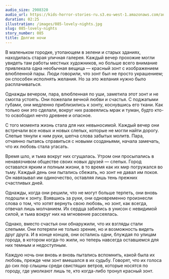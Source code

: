 ```yaml
---
audio_size: 2908320
audio_url: https://kids-horror-stories-ru.s3.eu-west-1.amazonaws.com/audio/085-lovely-nights.mp3
duration: 02:25
illustration: /images/085-lovely-nights.jpg
slug: 085-lovely-nights
story_number: 085
title: Долгие ночи
---
```


В маленьком городке, утопающем в зелени и старых зданиях, находилась старая уличная галерея. Каждый вечер прохожие могли увидеть там работы местных художников, но больше всего внимание привлекала одна необычная вещица — красный зонт с изображением влюбленной пары. Люди говорили, что зонт был не просто украшением; он способен исполнять желания. Но за это желания нужно было расплачиваться.

Однажды вечером, пара, влюбленная по уши, заметила этот зонт и не смогла устоять. Они пожелали вечной любви и счастья. С поджатыми губами, они медленно приблизились к зонту, коснувшись его ткани. Как только они это сделали, вокруг них развеялись мрак и туман, будто кто-то освободил нечто древнее и опасное.

С того момента жизнь стала для них невыносимой. Каждый вечер они встречали все новых и новых слепых, которые не могли найти дорогу. Слепые тянули к ним руки, шепча слова забытых молитв. Пара, отчаянно пытаясь справиться с новыми созданьями, начала замечать, что их любовь стала угасать.

Время шло, и тьма вокруг них сгущалась. Утром они просыпались в ненавязчивом обществе своих новых друзей — слепых. Город оставался ярким и полным жизни, в то время как их мир погружался во тьму. Каждый день они пытались сбежать, но зонт не давал им покоя. Он навязывал им одиночество, оставляя лишь тень прежних счастливых дней.

Однажды, когда они решили, что не могут больше терпеть, они вновь подошли к зонту. Взявшись за руки, они одновременно произнесли слова о том, что хотят вернуть свою любовь, но зонт, как всегда, отвечал лишь молчанием. Их сердца забились в унисон с невидимой силой, и тьма вокруг них на мгновение рассеялась.

Однако, вместо счастья они обнаружили, что их взгляды стали слепыми. Они потеряли не только зрение, но и возможность видеть друг друга. И в конце концов, они остались одни, блуждая по улицам города, в котором когда-то жили, но теперь навсегда оставшемся для них темным и недоступным.

Каждую ночь они вновь и вновь пытались вспомнить, какой была их любовь, прежде чем зонт вмешался в их судьбу. Говорят, что их голоса до сих пор слышны среди свистящих ветров, которые носятся по городу, где умолкают лишь те, кто когда-либо тронул красный зонт.
